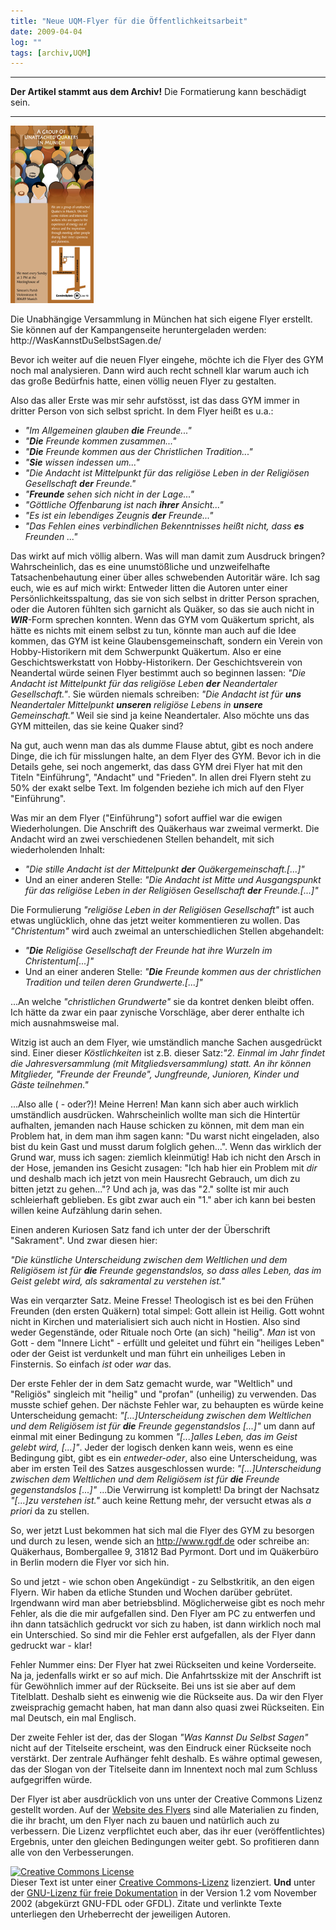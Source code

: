 ```yaml
---
title: "Neue UQM-Flyer für die Öffentlichkeitsarbeit"
date: 2009-04-04
log: ""
tags: [archiv,UQM]
---
```

<hr><b>Der Artikel stammt aus dem Archiv!</b> Die Formatierung kann beschädigt sein.<hr>

![Flyer_Back_Vorschau_0.jpg](Flyer_Back_Vorschau_0.jpg)

<p>
Die Unabhängige Versammlung in München hat sich eigene Flyer erstellt. Sie können auf der Kampangenseite heruntergeladen werden: http://WasKannstDuSelbstSagen.de/
</p>
<p>
Bevor ich weiter auf die neuen Flyer eingehe, möchte ich die Flyer des GYM noch mal analysieren. Dann wird auch recht schnell klar warum auch ich das große Bedürfnis hatte, einen völlig neuen Flyer zu gestalten.
</p>
<!--break-->
<p> 
Also das aller Erste was mir sehr aufstösst, ist das dass GYM immer in dritter Person von sich selbst spricht. In dem Flyer heißt es u.a.:
</p>
<p>
<ul>
<li><i>"Im Allgemeinen glauben <b>die</b> Freunde..."</i> </li>
<li><i>"<b>Die</b> Freunde kommen zusammen..."</i>  </li>
<li><i>"<b>Die</b> Freunde kommen aus der Christlichen Tradition..."</i>  </li>
<li><i>"<b>Sie</b> wissen indessen um..."</i>  </li>
<li><i>"Die Andacht ist Mittelpunkt für das religiöse Leben in der Religiösen Gesellschaft <b>der</b> Freunde."</i>  </li>
<li><i>"<b>Freunde</b> sehen sich nicht in der Lage..."</i>  </li>
<li><i>"Göttliche Offenbarung ist nach <b>ihrer</b> Ansicht..."</i>  </li>
<li><i>"Es ist ein lebendiges Zeugnis <b>der</b> Freunde..."</i>  </li>
<li><i>"Das Fehlen eines verbindlichen Bekenntnisses heißt nicht, dass <b>es</b> Freunden ..."</i>  </li>
</ul>
</p>
Das wirkt auf mich völlig albern. Was will man damit zum Ausdruck bringen? Wahrscheinlich, das es eine unumstößliche und unzweifelhafte Tatsachenbehautung einer über alles schwebenden Autoritär wäre. Ich sag euch, wie es auf mich wirkt: Entweder litten die Autoren unter einer Persönlichkeitsspaltung, das sie von sich selbst in dritter Person sprachen, oder die Autoren fühlten sich garnicht als Quäker, so das sie auch nicht in <b><i>WIR</i></b>-Form sprechen konnten. Wenn das GYM vom Quäkertum spricht, als hätte es nichts mit einem selbst zu tun, könnte man auch auf die Idee kommen, das GYM ist keine Glaubensgemeinschaft, sondern ein Verein von Hobby-Historikern mit dem Schwerpunkt Quäkertum. Also er eine Geschichtswerkstatt von Hobby-Historikern. Der Geschichtsverein von Neandertal würde seinen Flyer bestimmt auch so beginnen lassen: <i>"Die Andacht ist Mittelpunkt für das religiöse Leben <b>der</b> Neandertaler Gesellschaft."</i>. Sie würden niemals schreiben: <i>"Die Andacht ist für <b>uns</b> Neandertaler Mittelpunkt <b>unseren</b> religiöse Lebens in <b>unsere</b> Gemeinschaft."</i> Weil sie sind ja keine Neandertaler. Also möchte uns das GYM mitteilen, das sie keine Quaker sind?

Na gut, auch wenn man das als dumme Flause abtut, gibt es noch andere Dinge, die ich für misslungen halte, an dem Flyer des GYM. Bevor ich in die Details gehe, sei noch angemerkt, das dass GYM drei Flyer hat mit den Titeln "Einführung", "Andacht" und "Frieden". In allen drei Flyern steht zu 50% der exakt selbe Text. Im folgenden beziehe ich mich auf den Flyer "Einführung".

Was mir an dem Flyer ("Einführung") sofort auffiel war die ewigen Wiederholungen. Die Anschrift des Quäkerhaus war zweimal vermerkt. Die Andacht wird an zwei verschiedenen Stellen behandelt, mit sich wiederholenden Inhalt:
<ul>
<li><i>"Die stille Andacht ist der Mittelpunkt <b>der</b> Quäkergemeinschaft.[...]"</i></li>
<li>Und an einer anderen Stelle: <i>"Die Andacht ist Mitte und Ausgangspunkt für das religiöse Leben in der Religiösen Gesellschaft <b>der</b> Freunde.[...]"</i></li>
</ul>
Die Formulierung <i>"religiöse Leben in der Religiösen Gesellschaft"</i> ist auch etwas unglücklich, ohne das jetzt weiter kommentieren zu wollen.  Das <i>"Christentum"</i> wird auch zweimal an unterschiedlichen Stellen abgehandelt:
<ul>
<li><i>"<b>Die</b> Religiöse Gesellschaft der Freunde hat ihre Wurzeln im Christentum[...]"</i></li>
<li>Und an einer anderen Stelle: <i>"<b>Die</b> Freunde kommen aus der christlichen Tradition und teilen deren Grundwerte.[...]"</i></li>
</ul>
...An welche <i>"christlichen Grundwerte"</i> sie da kontret denken bleibt offen. Ich hätte da zwar ein paar zynische Vorschläge, aber derer enthalte ich mich ausnahmsweise mal.

Witzig ist auch an dem Flyer, wie umständlich manche Sachen ausgedrückt sind. Einer dieser <i>Köstlichkeiten</i> ist z.B. dieser Satz:<i>"2. Einmal im Jahr findet die Jahresversammlung (mit Mitgliedsversammlung) statt. An ihr können Mitglieder, "Freunde der Freunde", Jungfreunde, Junioren, Kinder und Gäste teilnehmen."</i>

...Also alle ( - oder?)! Meine Herren! Man kann sich aber auch wirklich umständlich ausdrücken. Wahrscheinlich wollte man sich die Hintertür aufhalten, jemanden nach Hause schicken zu können, mit dem man ein Problem hat, in dem man ihm sagen kann: "Du warst nicht eingeladen, also bist du kein Gast und musst darum folglich gehen...". Wenn das wirklich der Grund war, muss ich sagen: ziemlich kleinmütig! Hab ich nicht den Arsch in der Hose, jemanden ins Gesicht zusagen: "Ich hab hier ein Problem mit <i>dir</i> und deshalb mach ich jetzt von mein Hausrecht Gebrauch, um dich zu bitten jetzt zu gehen..."? Und ach ja, was das "2." sollte ist mir auch schleierhaft geblieben. Es gibt zwar auch ein "1." aber ich kann bei besten willen keine Aufzählung darin sehen.

Einen anderen Kuriosen Satz fand ich unter der der Überschrift "Sakrament". Und zwar diesen hier: 

<i>"Die künstliche Unterscheidung zwischen dem Weltlichen und dem Religiösem ist für <b>die</b> Freunde gegenstandslos, so dass alles Leben, das im Geist gelebt wird, als sakramental zu verstehen ist."</i>

Was ein verqarzter Satz. Meine Fresse! Theologisch ist es bei den Frühen Freunden (den ersten Quäkern) total simpel: Gott allein ist Heilig. Gott wohnt nicht in Kirchen und materialisiert sich auch nicht in  Hostien. Also sind weder Gegenstände, oder Rituale noch Orte (an sich) "heilig". <i>Man</i> ist von Gott - dem "Innere Licht" - erfüllt und geleitet und führt ein "heiliges Leben" oder der Geist ist verdunkelt und man führt ein unheiliges Leben in Finsternis. So einfach <i>ist</i> oder <i>war</i> das.

Der erste Fehler der in dem Satz gemacht wurde, war "Weltlich" und "Religiös" singleich mit "heilig" und "profan" (unheilig) zu verwenden. Das musste schief gehen. Der nächste Fehler war, zu behaupten es würde keine Unterscheidung gemacht: <i>"[...]Unterscheidung zwischen dem Weltlichen und dem Religiösem ist für <b>die</b> Freunde gegenstandslos [...]"</i> um dann auf einmal mit einer Bedingung zu kommen <i>"[...]alles Leben, das im Geist gelebt wird, [...]"</i>. Jeder der logisch denken kann weis, wenn es eine Bedingung gibt, gibt es ein <i>entweder-oder</i>, also eine Unterscheidung, was aber im ersten Teil des Satzes ausgeschlossen wurde: <i>"[...]Unterscheidung zwischen dem Weltlichen und dem Religiösem ist für <b>die</b> Freunde gegenstandslos [...]"</i> ...Die Verwirrung ist komplett! Da bringt der Nachsatz <i>"[...]zu verstehen ist."</i> auch keine Rettung mehr, der versucht etwas als <i>a priori</i> da zu stellen. 

So, wer jetzt Lust bekommen hat sich mal die Flyer des GYM zu besorgen und durch zu lesen, wende sich an http://www.rgdf.de oder schreibe an: Quäkerhaus, Bombergallee 9, 31812 Bad Pyrmont. Dort und im Quäkerbüro in Berlin modern die Flyer vor sich hin. 

So und jetzt - wie schon oben Angekündigt - zu Selbstkritik, an den eigen Flyern. Wir haben da etliche Stunden und Wochen darüber gebrütet. Irgendwann wird man aber betriebsblind. Möglicherweise gibt es noch mehr Fehler, als die die mir aufgefallen sind. Den Flyer am PC zu entwerfen und ihn dann tatsächlich gedruckt vor sich zu haben, ist dann wirklich noch mal ein Unterschied. So sind mir die Fehler erst aufgefallen, als der Flyer dann gedruckt war - klar! 

Fehler Nummer eins: Der Flyer hat zwei Rückseiten und keine Vorderseite. Na ja, jedenfalls wirkt er so auf mich. Die Anfahrtsskize mit der Anschrift ist für Gewöhnlich immer auf der Rückseite. Bei uns ist sie aber auf dem Titelblatt. Deshalb sieht es einwenig wie die Rückseite aus. Da wir den Flyer zweisprachig gemacht haben, hat man dann also quasi zwei Rückseiten. Ein mal Deutsch, ein mal Englisch.

Der zweite Fehler ist der, das der Slogan <i>"Was Kannst Du Selbst Sagen"</i> nicht auf der Titelseite erscheint, was den Eindruck einer Rückseite noch verstärkt. Der zentrale Aufhänger fehlt deshalb. Es währe optimal gewesen, das der Slogan von der Titelseite dann im Innentext noch mal zum Schluss aufgegriffen würde.

Der Flyer ist aber ausdrücklich von uns unter der Creative Commons Lizenz gestellt worden. Auf der <a href="http://www.waskannstduselbstsagen.de/kampagnenmaterial.html">Website des Flyers</a> sind alle Materialien zu finden, die ihr bracht, um den Flyer nach zu bauen und natürlich auch zu verbessern. Die Lizenz verpflichtet euch aber, das ihr euer (veröffentlichtes) Ergebnis, unter den gleichen Bedingungen weiter gebt. So profitieren dann alle von den Verbesserungen. 

<a rel="license" href="http://creativecommons.org/licenses/by-sa/3.0/de/"><img alt="Creative Commons License" style="border-width:0" src="http://i.creativecommons.org/l/by-sa/3.0/de/88x31.png" /></a><br />Dieser <span xmlns:dc="http://purl.org/dc/elements/1.1/" href="http://purl.org/dc/dcmitype/Text" rel="dc:type">Text</span> ist unter einer <a rel="license" href="http://creativecommons.org/licenses/by-sa/3.0/de/">Creative Commons-Lizenz</a> lizenziert. <b>Und</b> unter der <a href="http://de.wikipedia.org/wiki/GFDL">GNU-Lizenz für freie Dokumentation</a> in der Version 1.2 vom November 2002 (abgekürzt GNU-FDL oder GFDL). Zitate und verlinkte Texte unterliegen den Urheberrecht der jeweiligen Autoren.
